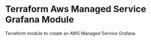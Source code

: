 # Terraform Aws Managed Service Grafana Module
Terraform module to create an AWS Managed Service Grafana